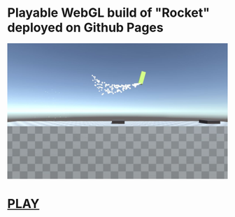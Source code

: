 # Playable WebGL build of "Rocket" deployed on Github Pages


<div style="display:flex;">
<img alt="App image" src="screens/1.jpg">
</div>

# [PLAY][1]


[1]: https://ali7919.github.io/rocket/
